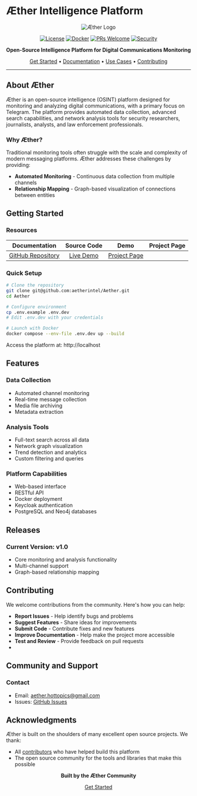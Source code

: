 # Æther Intelligence Platform

<div align="center">
  
![Æther Logo](https://raw.githubusercontent.com/aetherintel/Aether/main/frontend/src/assets/images/ReadmeLogo.svg)

[![License](https://img.shields.io/badge/license-MIT-blue.svg)](LICENSE)
[![Docker](https://img.shields.io/badge/docker-ready-brightgreen.svg)](https://www.docker.com/)
[![PRs Welcome](https://img.shields.io/badge/PRs-welcome-brightgreen.svg)](CONTRIBUTING.md)
[![Security](https://img.shields.io/badge/security-policy-orange.svg)](SECURITY.md)

**Open-Source Intelligence Platform for Digital Communications Monitoring**

[Get Started](https://github.com/aetherintel/Aether#quick-start) • [Documentation](https://docs.aether.tech) • [Use Cases](#why-aether) • [Contributing](#contributing)

</div>

---

## About Æther

Æther is an open-source intelligence (OSINT) platform designed for monitoring and analyzing digital communications, with a primary focus on Telegram. The platform provides automated data collection, advanced search capabilities, and network analysis tools for security researchers, journalists, analysts, and law enforcement professionals.

### Why Æther?

Traditional monitoring tools often struggle with the scale and complexity of modern messaging platforms. Æther addresses these challenges by providing:

- **Automated Monitoring** - Continuous data collection from multiple channels
- **Relationship Mapping** - Graph-based visualization of connections between entities

## Getting Started

### Resources

| Documentation | Source Code | Demo | Project Page |
|:---:|:---:|:---:|:---:|
| [GitHub Repository](https://github.com/aetherintel/Aether) | [Live Demo](https://æther.tech) | [Project Page](https://aetherintel.github.io/Aether/) |

### Quick Setup

```bash
# Clone the repository
git clone git@github.com:aetherintel/Aether.git
cd Aether

# Configure environment
cp .env.example .env.dev
# Edit .env.dev with your credentials

# Launch with Docker
docker compose --env-file .env.dev up --build
```

Access the platform at: http://localhost

## Features

### Data Collection
- Automated channel monitoring
- Real-time message collection
- Media file archiving
- Metadata extraction

### Analysis Tools
- Full-text search across all data
- Network graph visualization
- Trend detection and analytics
- Custom filtering and queries

### Platform Capabilities
- Web-based interface
- RESTful API
- Docker deployment
- Keycloak authentication
- PostgreSQL and Neo4j databases

## Releases

### Current Version: v1.0

- Core monitoring and analysis functionality
- Multi-channel support
- Graph-based relationship mapping

## Contributing

We welcome contributions from the community. Here's how you can help:

- **Report Issues** - Help identify bugs and problems
- **Suggest Features** - Share ideas for improvements
- **Submit Code** - Contribute fixes and new features
- **Improve Documentation** - Help make the project more accessible
- **Test and Review** - Provide feedback on pull requests
- 
## Community and Support

### Contact
- Email: aether.hottopics@gmail.com
- Issues: [GitHub Issues](https://github.com/aetherintel/Aether/issues)

## Acknowledgments

Æther is built on the shoulders of many excellent open source projects. We thank:

- All [contributors](https://github.com/aetherintel/Aether/graphs/contributors) who have helped build this platform
- The open source community for the tools and libraries that make this possible

<div align="center">

**Built by the Æther Community**

[Get Started](https://github.com/aetherintel/Aether#quick-start)

</div>
